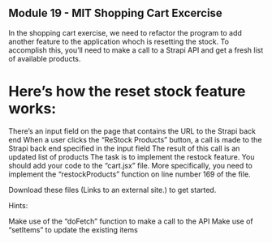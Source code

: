 ## Module 19 - MIT Shopping Cart Excercise

In the shopping cart exercise, we need to refactor the program to add another feature to the  application whoch is resetting the stock. 
 To accomplish this, you’ll need to make a call to a Strapi API and get a fresh list of available products.

# Here’s how the reset stock feature works:

There’s an input field on the page that contains the URL to the Strapi back end
When a user clicks the “ReStock Products” button, a call is made to the Strapi back end specified in the input field
The result of this call is an updated list of products
The  task is to implement the restock feature. You should add your code to the “cart.jsx” file. More specifically, you need to implement the “restockProducts” function on line number 169 of the file. 

Download these files (Links to an external site.) to get started.

Hints:

Make use of the “doFetch” function to make a call to the API
Make use of “setItems” to update the existing items